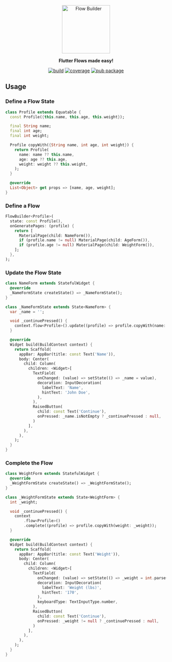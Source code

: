 <p align="center">
<img src="https://raw.githubusercontent.com/felangel/flow_builder/master/art/flow_builder_logo.png" height="150" alt="Flow Builder" />
</p>

<p align="center">
  <b>Flutter Flows made easy!</b>
</p>

<p align="center">
<a href="https://github.com/felangel/flow_builder/actions"><img src="https://github.com/felangel/flow_builder/workflows/build/badge.svg?branch=master" alt="build"></a>
<a href="https://github.com/felangel/flow_builder/actions"><img src="https://raw.githubusercontent.com/felangel/flow_builder/master/coverage_badge.svg" alt="coverage"></a>
<a href="https://pub.dev/packages/flow_builder"><img src="https://img.shields.io/pub/v/flow_builder.svg" alt="pub package"></a>
</p>

## Usage

### Define a Flow State

```dart
class Profile extends Equatable {
  const Profile({this.name, this.age, this.weight});

  final String name;
  final int age;
  final int weight;

  Profile copyWith({String name, int age, int weight}) {
    return Profile(
      name: name ?? this.name,
      age: age ?? this.age,
      weight: weight ?? this.weight,
    );
  }

  @override
  List<Object> get props => [name, age, weight];
}
```

### Define a Flow

```dart
FlowBuilder<Profile>(
  state: const Profile(),
  onGeneratePages: (profile) {
    return [
      MaterialPage(child: NameForm()),
      if (profile.name != null) MaterialPage(child: AgeForm()),
      if (profile.age != null) MaterialPage(child: WeightForm()),
    ];
  },
);
```

### Update the Flow State

```dart
class NameForm extends StatefulWidget {
  @override
  _NameFormState createState() => _NameFormState();
}

class _NameFormState extends State<NameForm> {
  var _name = '';

  void _continuePressed() {
    context.flow<Profile>().update((profile) => profile.copyWith(name: _name));
  }

  @override
  Widget build(BuildContext context) {
    return Scaffold(
      appBar: AppBar(title: const Text('Name')),
      body: Center(
        child: Column(
          children: <Widget>[
            TextField(
              onChanged: (value) => setState(() => _name = value),
              decoration: InputDecoration(
                labelText: 'Name',
                hintText: 'John Doe',
              ),
            ),
            RaisedButton(
              child: const Text('Continue'),
              onPressed: _name.isNotEmpty ? _continuePressed : null,
            )
          ],
        ),
      ),
    );
  }
}
```

### Complete the Flow

```dart
class WeightForm extends StatefulWidget {
  @override
  _WeightFormState createState() => _WeightFormState();
}

class _WeightFormState extends State<WeightForm> {
  int _weight;

  void _continuePressed() {
    context
        .flow<Profile>()
        .complete((profile) => profile.copyWith(weight: _weight));
  }

  @override
  Widget build(BuildContext context) {
    return Scaffold(
      appBar: AppBar(title: const Text('Weight')),
      body: Center(
        child: Column(
          children: <Widget>[
            TextField(
              onChanged: (value) => setState(() => _weight = int.parse(value)),
              decoration: InputDecoration(
                labelText: 'Weight (lbs)',
                hintText: '170',
              ),
              keyboardType: TextInputType.number,
            ),
            RaisedButton(
              child: const Text('Continue'),
              onPressed: _weight != null ? _continuePressed : null,
            )
          ],
        ),
      ),
    );
  }
}
```
